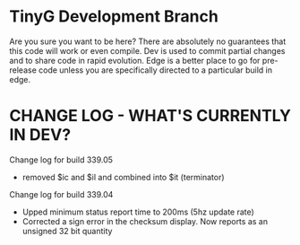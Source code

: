 TinyG Development Branch
========
Are you sure you want to be here? There are absolutely no guarantees that this code will work or even compile.
Dev is used to commit partial changes and to share code in rapid evolution. 
Edge is a better place to go for pre-release code unless you are specifically directed to a particular build in edge.

CHANGE LOG - WHAT'S CURRENTLY IN DEV?
========
Change log for build 339.05
* removed $ic and $il and combined into $it (terminator)

Change log for build 339.04
* Upped minimum status report time to 200ms (5hz update rate)
* Corrected a sign error in the checksum display. Now reports as an unsigned 32 bit quantity
